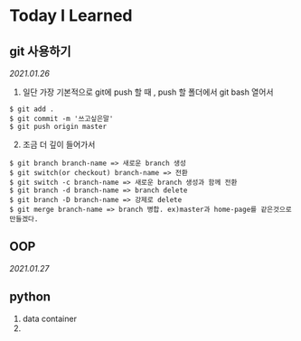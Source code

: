 # Today I Learned

## git 사용하기

*2021.01.26*

1. 일단 가장 기본적으로 git에 push 할 때 , push 할 폴더에서 git bash 열어서

```
$ git add .
$ git commit -m '쓰고싶은말'
$ git push origin master
```

2. 조금 더 깊이 들어가서

```
$ git branch branch-name => 새로운 branch 생성
$ git switch(or checkout) branch-name => 전환
$ git switch -c branch-name => 새로운 branch 생성과 함께 전환
$ git branch -d branch-name => branch delete
$ git branch -D branch-name => 강제로 delete
$ git merge branch-name => branch 병합. ex)master과 home-page를 같은것으로 만들겠다.
```



## OOP

*2021.01.27*



## python

1. data container
2. 